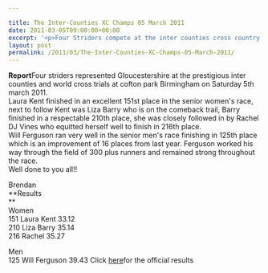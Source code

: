 ```yaml
---

title: The Inter-Counties XC Champs 05 March 2011
date: 2011-03-05T09:00:00+00:00
excerpt: '<p>Four Striders compete at the inter counties cross country champs at cofton park Birmingham march 5th 2011!!, Brendan Ward (Club Chairman) The Inter-Counties XC Champs Photos Report Results</p>'
layout: post
permalink: /2011/03/The-Inter-Counties-XC-Champs-05-March-2011/
---
```

</p> 

**Report**Four striders represented Gloucestershire at the prestigious inter counties and world cross trials at cofton park Birmingham on Saturday 5th march 2011.  
Laura Kent finished in an excellent 151st place in the senior women's race, next to follow Kent was Liza Barry who is on the comeback trail, Barry finished in a respectable 210th place, she was closely followed in by Rachel DJ Vines who equitted herself well to finish in 216th place.  
Will Ferguson ran very well in the senior men's race finishing in 125th place which is an improvement of 16 places from last year. Ferguson worked his way through the field of 300 plus runners and remained strong throughout the race.  
Well done to you all!!

Brendan  
**<a name="Results"></a>Results  
**  
Women  
151 Laura Kent 33.12  
210 Liza Barry 35.14  
216 Rachel 35.27

Men  
125 Will Ferguson 39.43 Click <a href="http://www.ukcau.co.uk/results.htm" target="_blank" rel="nofollow">here</a>for the official results